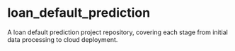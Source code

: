 # loan_default_prediction
A loan default prediction project repository, covering each stage from initial data processing to cloud deployment.
